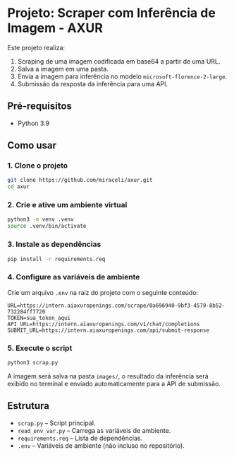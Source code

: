 # Projeto: Scraper com Inferência de Imagem - AXUR

Este projeto realiza:

1. Scraping de uma imagem codificada em base64 a partir de uma URL.
2. Salva a imagem em uma pasta.
3. Envia a imagem para inferência no modelo `microsoft-florence-2-large`.
4. Submissão da resposta da inferência para uma API.

## Pré-requisitos

* Python 3.9

## Como usar

### 1. Clone o projeto

```bash
git clone https://github.com/miraceli/axur.git
cd axur
```

### 2. Crie e ative um ambiente virtual

```bash
python3 -m venv .venv
source .venv/bin/activate
```

### 3. Instale as dependências

```bash
pip install -r requirements.req
```

### 4. Configure as variáveis de ambiente

Crie um arquivo `.env` na raiz do projeto com o seguinte conteúdo:

```
URL=https://intern.aiaxuropenings.com/scrape/0a696940-9bf3-4579-8b52-732284ff7720
TOKEN=sua_token_aqui
API_URL=https://intern.aiaxuropenings.com/v1/chat/completions
SUBMIT_URL=https://intern.aiaxuropenings.com/api/submit-response
```

### 5. Execute o script

```bash
python3 scrap.py
```

A imagem será salva na pasta `images/`, o resultado da inferência será exibido no terminal e enviado automaticamente para a API de submissão.

## Estrutura

* `scrap.py` – Script principal.
* `read_env_var.py` – Carrega as variáveis de ambiente.
* `requirements.req` – Lista de dependências.
* `.env` – Variáveis de ambiente (não incluso no repositório).
